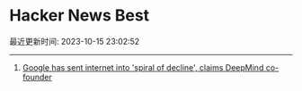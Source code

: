 # Hacker News Best

最近更新时间: 2023-10-15 23:02:52

--- 
1. [Google has sent internet into 'spiral of decline', claims DeepMind co-founder](https://www.telegraph.co.uk/business/2023/10/14/google-internet-spiral-of-decline-deepmind-mustafa-suleyman/) 
